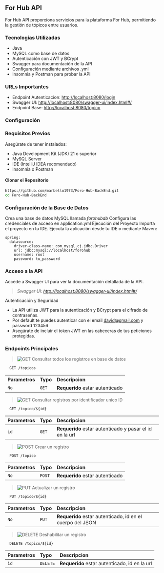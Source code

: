 ## For Hub API
For Hub API proporciona servicios para la plataforma For Hub, permitiendo la gestión de tópicos entre usuarios.

### Tecnologías Utilizadas
- Java
- MySQL como base de datos
- Autenticación con JWT y BCrypt
- Swagger para documentación de la API
- Configuración mediante archivos .yml
- Insomnia y Postman para probar la API

### URLs Importantes
- Endpoint Autenticacion: [http://localhost:8080/login](http://localhost:8080/login)
- Swagger UI: [http://localhost:8080/swagger-ui/index.html#/](http://localhost:8080/swagger-ui/index.html#/)
- Endpoint Base: [http://localhost:8080/topico](http://localhost:8080/topico)

### Configuración

### Requisitos Previos
Asegúrate de tener instalados:
- Java Development Kit (JDK) 21 o superior
- MySQL Server
- IDE (IntelliJ IDEA recomendado)
- Insomnia o Postman

#### Clonar el Repositorio
```bash
https://github.com/marbello1973/Foro-Hub-BackEnd.git
cd Foro-Hub-BackEnd
```
### Configuración de la Base de Datos
Crea una base de datos MySQL llamada _forohubdb_
Configura las credenciales de acceso en application.yml
Ejecución del Proyecto
Importa el proyecto en tu IDE.
Ejecuta la aplicación desde tu IDE o mediante Maven:
```
spring:
  datasource:
    driver-class-name: com.mysql.cj.jdbc.Driver
    url: jdbc:mysql://localhost/forohub
    username: root
    password: tu_password
```
### Acceso a la API
Accede a Swagger UI para ver la documentación detallada de la API.
> _Swagger UI: [http://localhost:8080/swagger-ui/index.html#/](http://localhost:8080/swagger-ui/index.html#/)_

Autenticación y Seguridad
* La API utiliza JWT para la autenticación y BCrypt para el cifrado de contraseñas. 
* Por default te puedes autenticar con el email david@gmail.com y password 123456
* Asegúrate de incluir el token JWT en las cabeceras de tus peticiones protegidas.


### Endpoints Principales

> ![GET](https://img.shields.io/badge/metodo-GET-yellow.svg)
Consultar todos los registros en base de datos
```http
  GET /topicos
```
| Parametros | Typo     | Descripcion               |
| :-------- | :------- | :------------------------- |
| `No` | `GET` | **Requerido** estar autenticado |

> ![GET](https://img.shields.io/badge/metodo-GET-green.svg)
Consultar registros por identificador unico ID
```http
  GET /topico/${id}
```
| Parametros | Typo     | Descripcion                       |
| :-------- | :------- | :-------------------------------- |
| `id`      | `GET` | **Requerido** estar autenticado y pasar el id en la url |

> ![POST](https://img.shields.io/badge/metodo-POST-blue.svg) 
Crear un registro  
```http
  POST /topico
```
| Parametros | Typo     | Descripcion                       |
| :-------- | :------- | :-------------------------------- |
| `No`      | `POST` | **Requerido** estar autenticado    |

> ![PUT](https://img.shields.io/badge/metodo-PUT-1abc9c.svg) 
Actualizar un registro
```http
  PUT /topico/${id}
```
| Parametros | Typo     | Descripcion                       |
| :-------- | :------- | :-------------------------------- |
| `No`      | `PUT` | **Requerido** estar autenticado, id en el cuerpo del JSON |

> ![DELETE](https://img.shields.io/badge/metodo-DELETE-red.svg)
Deshabilitar un registro
```http
  DELETE /topico/${id}
```
| Parametros | Typo     | Descripcion                       |
| :-------- | :------- | :-------------------------------- |
| `id`      | `DELETE` | **Requerido** estar autenticado, id en la url |






  

